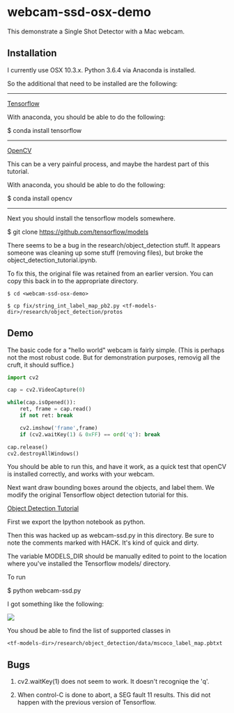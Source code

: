 # webcam-ssd-osx-demo

This demonstrate a Single Shot Detector with a Mac webcam.

## Installation

I currently use OSX 10.3.x.
Python 3.6.4 via Anaconda is installed.

So the additional that need to be installed are the following:

---------------------
[Tensorflow](https://www.tensorflow.org/install/install_mac)

With anaconda, you should be able to do the following:

$ conda install tensorflow

---------------------
[OpenCV](https://www.pyimagesearch.com/2016/12/19/install-opencv-3-on-macos-with-homebrew-the-easy-way/)

This can be a very painful process, and maybe the hardest part
of this tutorial.

With anaconda, you should be able to do the following:

$ conda install opencv

---------------------
Next you should install the tensorflow models somewhere.

$ git clone https://github.com/tensorflow/models

There seems to be a bug in the research/object_detection stuff.
It appears someone was cleaning up some stuff (removing files),
but broke the object_detection_tutorial.ipynb.

To fix this, the original file was retained from an earlier version.
You can copy this back in to the appropriate directory.

```
$ cd <webcam-ssd-osx-demo>

$ cp fix/string_int_label_map_pb2.py <tf-models-dir>/research/object_detection/protos

```

## Demo

The basic code for a "hello world" webcam is fairly simple.
(This is perhaps not the most robust code.  But for demonstration
 purposes, removig all the cruft, it should suffice.)

```python
import cv2

cap = cv2.VideoCapture(0)

while(cap.isOpened()):
    ret, frame = cap.read()
    if not ret: break

    cv2.imshow('frame',frame)
    if (cv2.waitKey(1) & 0xFF) == ord('q'): break

cap.release()
cv2.destroyAllWindows()

```

You should be able to run this, and have it work,
as a quick test that openCV is installed correctly,
and works with your webcam.


Next want draw bounding boxes around the objects, and
label them. We modify the original Tensorflow object detection
tutorial for this.

[Object Detection Tutorial](https://github.com/tensorflow/models/blob/master/research/object_detection/object_detection_tutorial.ipynb)

First we export the Ipython notebook as python.

Then this was hacked up as webcam-ssd.py in this directory.
Be sure to note the comments marked with HACK.
It's kind of quick and dirty.

The variable MODELS_DIR should be manually edited to 
point to the location where you've installed the Tensorflow
models/ directory.


To run

$ python webcam-ssd.py

I got something like the following:

<img style="float: center;" src="./images/cup.png" />


You shoud be able to find the list of supported classes in 

```
<tf-models-dir>/research/object_detection/data/mscoco_label_map.pbtxt
```

## Bugs

1. cv2.waitKey(1) does not seem to work.  It doesn't recogniqe the 'q'.

2. When control-C is done to abort, a SEG fault 11 results. This did not happen with the previous version of Tensorflow.

